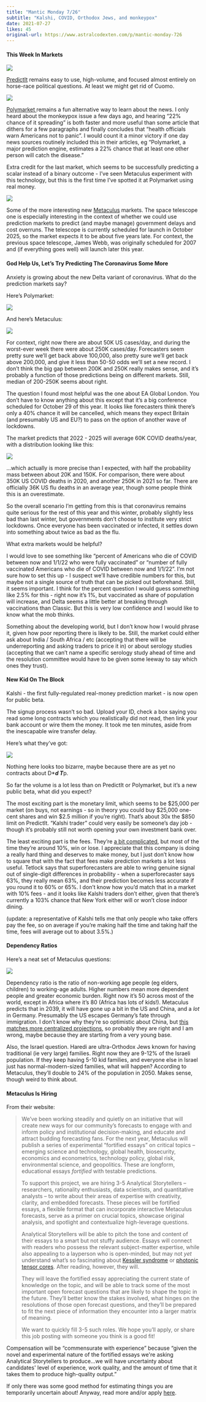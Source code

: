 ```yaml
---
title: "Mantic Monday 7/26"
subtitle: "Kalshi, COVID, Orthodox Jews, and monkeypox"
date: 2021-07-27
likes: 45
original-url: https://www.astralcodexten.com/p/mantic-monday-726
---
```

#### This Week In Markets

[![](https://substackcdn.com/image/fetch/w_1456,c_limit,f_auto,q_auto:good,fl_progressive:steep/https%3A%2F%2Fbucketeer-e05bbc84-baa3-437e-9518-adb32be77984.s3.amazonaws.com%2Fpublic%2Fimages%2F9a10f18e-f2a8-4278-8e34-86e8b7f92230_1061x195.png)](https://substackcdn.com/image/fetch/f_auto,q_auto:good,fl_progressive:steep/https%3A%2F%2Fbucketeer-e05bbc84-baa3-437e-9518-adb32be77984.s3.amazonaws.com%2Fpublic%2Fimages%2F9a10f18e-f2a8-4278-8e34-86e8b7f92230_1061x195.png)

[PredictIt](https://www.predictit.org/markets) remains easy to use, high-volume, and focused almost entirely on horse-race political questions. At least we might get rid of Cuomo.

[![](https://substackcdn.com/image/fetch/w_1456,c_limit,f_auto,q_auto:good,fl_progressive:steep/https%3A%2F%2Fbucketeer-e05bbc84-baa3-437e-9518-adb32be77984.s3.amazonaws.com%2Fpublic%2Fimages%2F8a13b762-c757-45a4-a59e-fc3278d34d22_792x200.png)](https://substackcdn.com/image/fetch/f_auto,q_auto:good,fl_progressive:steep/https%3A%2F%2Fbucketeer-e05bbc84-baa3-437e-9518-adb32be77984.s3.amazonaws.com%2Fpublic%2Fimages%2F8a13b762-c757-45a4-a59e-fc3278d34d22_792x200.png)

[Polymarket ](https://polymarket.com/)remains a fun alternative way to learn about the news. I only heard about the monkeypox issue a few days ago, and hearing “22% chance of it spreading” is both faster and more useful than some article that dithers for a few paragraphs and finally concludes that “health officials warn Americans not to panic”. I would count it a minor victory if one day news sources routinely included this in their articles, eg “Polymarket, a major prediction engine, estimates a 22% chance that at least one other person will catch the disease.”

Extra credit for the last market, which seems to be successfully predicting a scalar instead of a binary outcome - I’ve seen Metaculus experiment with this technology, but this is the first time I’ve spotted it at Polymarket using real money. 

[![](https://substackcdn.com/image/fetch/w_1456,c_limit,f_auto,q_auto:good,fl_progressive:steep/https%3A%2F%2Fbucketeer-e05bbc84-baa3-437e-9518-adb32be77984.s3.amazonaws.com%2Fpublic%2Fimages%2F3db1e5f7-0d1a-4112-b74d-acb4cac78695_889x259.png)](https://substackcdn.com/image/fetch/f_auto,q_auto:good,fl_progressive:steep/https%3A%2F%2Fbucketeer-e05bbc84-baa3-437e-9518-adb32be77984.s3.amazonaws.com%2Fpublic%2Fimages%2F3db1e5f7-0d1a-4112-b74d-acb4cac78695_889x259.png)

Some of the more interesting new [Metaculus](https://www.metaculus.com/questions/?order_by=-publish_time) markets. The space telescope one is especially interesting in the context of whether we could use prediction markets to predict (and maybe manage) government delays and cost overruns. The telescope is currently scheduled for launch in October 2025, so the market expects it to be about five years late. For context, the previous space telescope, James Webb, was originally scheduled for 2007 and (if everything goes well) will launch later this year.

#### God Help Us, Let’s Try Predicting The Coronavirus Some More

Anxiety is growing about the new Delta variant of coronavirus. What do the prediction markets say?

Here’s Polymarket:

[![](https://substackcdn.com/image/fetch/w_1456,c_limit,f_auto,q_auto:good,fl_progressive:steep/https%3A%2F%2Fbucketeer-e05bbc84-baa3-437e-9518-adb32be77984.s3.amazonaws.com%2Fpublic%2Fimages%2Fc21de183-a916-41ff-b417-807b14367812_828x388.png)](https://substackcdn.com/image/fetch/f_auto,q_auto:good,fl_progressive:steep/https%3A%2F%2Fbucketeer-e05bbc84-baa3-437e-9518-adb32be77984.s3.amazonaws.com%2Fpublic%2Fimages%2Fc21de183-a916-41ff-b417-807b14367812_828x388.png)

And here’s Metaculus:

[![](https://substackcdn.com/image/fetch/w_1456,c_limit,f_auto,q_auto:good,fl_progressive:steep/https%3A%2F%2Fbucketeer-e05bbc84-baa3-437e-9518-adb32be77984.s3.amazonaws.com%2Fpublic%2Fimages%2F78423154-bd88-4e79-82b3-4fc395489375_919x389.png)](https://substackcdn.com/image/fetch/f_auto,q_auto:good,fl_progressive:steep/https%3A%2F%2Fbucketeer-e05bbc84-baa3-437e-9518-adb32be77984.s3.amazonaws.com%2Fpublic%2Fimages%2F78423154-bd88-4e79-82b3-4fc395489375_919x389.png)

For context, right now there are about 50K US cases/day, and during the worst-ever week there were about 250K cases/day. Forecasters seem pretty sure we’ll get back above 100,000, also pretty sure we’ll get back above 200,000, and give it less than 50-50 odds we’ll set a new record. I don’t think the big gap between 200K and 250K really makes sense, and it’s probably a function of those predictions being on different markets. Still, median of 200-250K seems about right.

The question I found most helpful was the one about EA Global London. You don’t have to know anything about this except that it’s a big conference scheduled for October 29 of this year. It looks like forecasters think there’s only a 40% chance it will be cancelled, which means they expect Britain (and presumably US and EU?) to pass on the option of another wave of lockdowns. 

The market predicts that 2022 - 2025 will average 60K COVID deaths/year, with a distribution looking like this:

[![](https://substackcdn.com/image/fetch/w_1456,c_limit,f_auto,q_auto:good,fl_progressive:steep/https%3A%2F%2Fbucketeer-e05bbc84-baa3-437e-9518-adb32be77984.s3.amazonaws.com%2Fpublic%2Fimages%2Fb616cc85-1b1b-4425-a8db-498fcdca8a9f_936x299.png)](https://substackcdn.com/image/fetch/f_auto,q_auto:good,fl_progressive:steep/https%3A%2F%2Fbucketeer-e05bbc84-baa3-437e-9518-adb32be77984.s3.amazonaws.com%2Fpublic%2Fimages%2Fb616cc85-1b1b-4425-a8db-498fcdca8a9f_936x299.png)

…which actually is more precise than I expected, with half the probability mass between about 20K and 150K. For comparison, there were about 350K US COVID deaths in 2020, and another 250K in 2021 so far. There are officially 36K US flu deaths in an average year, though some people think this is an overestimate.

So the overall scenario I’m getting from this is that coronavirus remains quite serious for the rest of this year and this winter, probably slightly less bad than last winter, but governments don’t choose to institute very strict lockdowns. Once everyone has been vaccinated or infected, it settles down into something about twice as bad as the flu.

What extra markets would be helpful?

I would love to see something like “percent of Americans who die of COVID between now and 1/1/22 who were fully vaccinated” or “number of fully vaccinated Americans who die of COVID between now and 1/1/22”. I’m not sure how to set this up - I suspect we’ll have credible numbers for this, but maybe not a single source of truth that can be picked out beforehand. Still, it seems important. I think for the percent question I would guess something like 2.5% for this - right now it’s 1%, but vaccinated as share of population will increase, and Delta seems a little better at breaking through vaccinations than Classic. But this is very low confidence and I would like to know what the mob thinks.

Something about the developing world, but I don’t know how I would phrase it, given how poor reporting there is likely to be. Still, the market could either ask about India / South Africa / etc (accepting that there will be underreporting and asking traders to price it in) or about serology studies (accepting that we can’t name a specific serology study ahead of time and the resolution committee would have to be given some leeway to say which ones they trust).

#### New Kid On The Block

Kalshi - the first fully-regulated real-money prediction market - is now open for public beta. 

The signup process wasn’t so bad. Upload your ID, check a box saying you read some long contracts which you realistically did not read, then link your bank account or wire them the money. It took me ten minutes, aside from the inescapable wire transfer delay.

Here’s what they’ve got:

[![](https://substackcdn.com/image/fetch/w_1456,c_limit,f_auto,q_auto:good,fl_progressive:steep/https%3A%2F%2Fbucketeer-e05bbc84-baa3-437e-9518-adb32be77984.s3.amazonaws.com%2Fpublic%2Fimages%2F3a4adbed-4af7-4a03-89b3-56f14f3ca569_1181x1006.png)](https://substackcdn.com/image/fetch/f_auto,q_auto:good,fl_progressive:steep/https%3A%2F%2Fbucketeer-e05bbc84-baa3-437e-9518-adb32be77984.s3.amazonaws.com%2Fpublic%2Fimages%2F3a4adbed-4af7-4a03-89b3-56f14f3ca569_1181x1006.png)

Nothing here looks too bizarre, maybe because there are as yet no contracts about D****d T***p.

So far the volume is a lot less than on PredictIt or Polymarket, but it’s a new public beta, what did you expect?

The most exciting part is the monetary limit, which seems to be $25,000 per market (on buys, not earnings - so in theory you could buy $25,000 one-cent shares and win $2.5 million if you’re right). That’s about 30x the $850 limit on PredictIt. “Kalshi trader” could very easily be someone’s day job - though it’s probably still not worth opening your own investment bank over.

The least exciting part is the fees. They’re [a bit complicated](https://kalshi.com/docs/kalshi-fee-schedule.pdf), but most of the time they’re around 10%, win or lose. I appreciate that this company is doing a really hard thing and deserves to make money, but I just don’t know how to square that with the fact that fees make prediction markets a lot less useful. Tetlock says that superforecasters are able to wring genuine signal out of single-digit differences in probability - when a superforecaster says 63%, they really mean 63%, and their prediction becomes less accurate if you round it to 60% or 65%. I don’t know how you’d match that in a market with 10% fees - and it looks like Kalshi traders don’t either, given that there’s currently a 103% chance that New York either will or won’t close indoor dining.

(update: a representative of Kalshi tells me that only people who take offers pay the fee, so on average if you’re making half the time and taking half the time, fees will average out to about 3.5%.)

#### Dependency Ratios

Here’s a neat set of Metaculus questions:

[![](https://substackcdn.com/image/fetch/w_1456,c_limit,f_auto,q_auto:good,fl_progressive:steep/https%3A%2F%2Fbucketeer-e05bbc84-baa3-437e-9518-adb32be77984.s3.amazonaws.com%2Fpublic%2Fimages%2F75657cd1-0cef-441a-9e3b-52130344b457_963x269.png)](https://substackcdn.com/image/fetch/f_auto,q_auto:good,fl_progressive:steep/https%3A%2F%2Fbucketeer-e05bbc84-baa3-437e-9518-adb32be77984.s3.amazonaws.com%2Fpublic%2Fimages%2F75657cd1-0cef-441a-9e3b-52130344b457_963x269.png)

Dependency ratio is the ratio of non-working age people (eg elders, children) to working-age adults. Higher numbers mean more dependent people and greater economic burden. Right now it’s 50 across most of the world, except in Africa where it’s 80 (Africa has lots of kids!). Metaculus predicts that in 2039, it will have gone up a bit in the US and China, and a _lot_ in Germany. Presumably the US escapes Germany’s fate through immigration. I don’t know why they’re so optimistic about China, but [this matches more centralized projections](https://www.huffpost.com/entry/chinas-dependency-ratio-t_b_5813344), so probably they are right and I am wrong, maybe because they are starting from a very young base.

Also, the Israel question. Haredi are ultra-Orthodox Jews known for having traditional (ie very large) families. Right now they are 9-12% of the Israeli population. If they keep having 5-10 kid families, and everyone else in Israel just has normal-modern-sized families, what will happen? According to Metaculus, they’ll double to 24% of the population in 2050. Makes sense, though weird to think about.

#### Metaculus Is Hiring

From their website:

> We’ve been working steadily and quietly on an initiative that will create new ways for our community’s forecasts to engage with and inform policy and institutional decision-making, and educate and attract budding forecasting fans. For the next year, Metaculus will publish a series of experimental “fortified essays” on critical topics – emerging science and technology, global health, biosecurity, economics and econometrics, technology policy, global risk, environmental science, and geopolitics. These are longform, educational essays _fortified_ with testable predictions. 
> 
> To support this project, we are hiring 3-5 Analytical Storytellers – researchers, rationality enthusiasts, data scientists, and quantitative analysts – to write about their areas of expertise with creativity, clarity, and embedded forecasts. These pieces will be fortified essays, a flexible format that can incorporate interactive Metaculus forecasts, serve as a primer on crucial topics, showcase original analysis, and spotlight and contextualize high-leverage questions.
> 
> Analytical Storytellers will be able to pitch the tone and content of their essays to a smart but not stuffy audience. Essays will connect with readers who possess the relevant subject-matter expertise, while also appealing to a layperson who is open-minded, but may not _yet_ understand what’s so fascinating about [Kessler syndrome](https://www.metaculus.com/questions/665/how-many-starlink-satellites-will-be-operational-in-2030/) or [photonic tensor cores](https://www.metaculus.com/questions/4872/will-photonic-tensor-cores-be-ubiquitous-in-machine-learning-by-2030/). After reading, however, they will. 
> 
> They will leave the fortified essay appreciating the current state of knowledge on the topic, and will be able to track some of the most important open forecast questions that are likely to shape the topic in the future. They’ll better know the stakes involved, what hinges on the resolutions of those open forecast questions, and they’ll be prepared to fit the next piece of information they encounter into a larger matrix of meaning. 
> 
> We want to quickly fill 3-5 such roles. We hope you’ll apply, or share this job posting with someone you think is a good fit!

Compensation will be “commensurate with experience” because “given the novel and experimental nature of the fortified essays we're asking Analytical Storytellers to produce...we will have uncertainty about candidates' level of experience, work quality, and the amount of time that it takes them to produce high-quality output.” 

If only there was some good method for estimating things you are temporarily uncertain about! Anyway, read more and/or apply [here](https://www.metaculus.com/news/2021/07/23/analytical-storytellers-job/).
